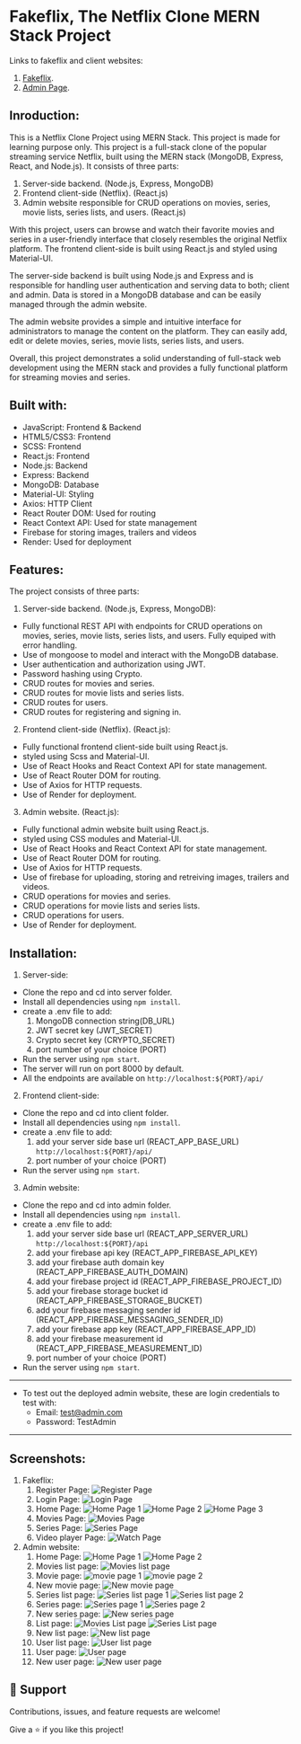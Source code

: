 # Fakeflix, The Netflix Clone MERN Stack Project

Links to fakeflix and client websites:

1. [Fakeflix](https://streamflix-client.onrender.com).
2. [Admin Page](https://streamflix-admin.onrender.com).

## Inroduction:

This is a Netflix Clone Project using MERN Stack. This project is made for learning purpose only.
This project is a full-stack clone of the popular streaming service Netflix, built using the MERN stack (MongoDB, Express, React, and Node.js). It consists of three parts:

1. Server-side backend. (Node.js, Express, MongoDB)
2. Frontend client-side (Netflix). (React.js)
3. Admin website responsible for CRUD operations on movies, series, movie lists, series lists, and users. (React.js)

With this project, users can browse and watch their favorite movies and series in a user-friendly interface that closely resembles the original Netflix platform. The frontend client-side is built using React.js and styled using Material-UI.

The server-side backend is built using Node.js and Express and is responsible for handling user authentication and serving data to both; client and admin. Data is stored in a MongoDB database and can be easily managed through the admin website.

The admin website provides a simple and intuitive interface for administrators to manage the content on the platform. They can easily add, edit or delete movies, series, movie lists, series lists, and users.

Overall, this project demonstrates a solid understanding of full-stack web development using the MERN stack and provides a fully functional platform for streaming movies and series.

## Built with:
- JavaScript: Frontend & Backend
- HTML5/CSS3: Frontend
- SCSS: Frontend
- React.js: Frontend
- Node.js: Backend
- Express: Backend
- MongoDB: Database
- Material-UI: Styling
- Axios: HTTP Client
- React Router DOM: Used for routing
- React Context API: Used for state management
- Firebase for storing images, trailers and videos
- Render: Used for deployment

## Features:

The project consists of three parts:

1. Server-side backend. (Node.js, Express, MongoDB):

- Fully functional REST API with endpoints for CRUD operations on movies, series, movie lists, series lists, and users.
  Fully equiped with error handling.
- Use of mongoose to model and interact with the MongoDB database.
- User authentication and authorization using JWT.
- Password hashing using Crypto.
- CRUD routes for movies and series.
- CRUD routes for movie lists and series lists.
- CRUD routes for users.
- CRUD routes for registering and signing in.

2. Frontend client-side (Netflix). (React.js):

- Fully functional frontend client-side built using React.js.
- styled using Scss and Material-UI.
- Use of React Hooks and React Context API for state management.
- Use of React Router DOM for routing.
- Use of Axios for HTTP requests.
- Use of Render for deployment.

3. Admin website. (React.js):

- Fully functional admin website built using React.js.
- styled using CSS modules and Material-UI.
- Use of React Hooks and React Context API for state management.
- Use of React Router DOM for routing.
- Use of Axios for HTTP requests.
- Use of firebase for uploading, storing and retreiving images, trailers and videos.
- CRUD operations for movies and series.
- CRUD operations for movie lists and series lists.
- CRUD operations for users.
- Use of Render for deployment.
## Installation:

1. Server-side:
- Clone the repo and cd into server folder.
- Install all dependencies using `npm install`.
- create a .env file to add: 
    1. MongoDB connection string(DB_URL)
    2. JWT secret key (JWT_SECRET)
    3. Crypto secret key (CRYPTO_SECRET)
    4. port number of your choice (PORT)
- Run the server using `npm start`.
- The server will run on port 8000 by default.
- All the endpoints are available on `http://localhost:${PORT}/api/`

2. Frontend client-side:
- Clone the repo and cd into client folder.
- Install all dependencies using `npm install`.
- create a .env file to add: 
    1. add your server side base url (REACT_APP_BASE_URL) `http://localhost:${PORT}/api/`
    2. port number of your choice (PORT)
- Run the server using `npm start`.

3. Admin website:
- Clone the repo and cd into admin folder.
- Install all dependencies using `npm install`.
- create a .env file to add: 
    1. add your server side base url (REACT_APP_SERVER_URL) `http://localhost:${PORT}/api`
    3. add your firebase api key (REACT_APP_FIREBASE_API_KEY)
    4. add your firebase auth domain key (REACT_APP_FIREBASE_AUTH_DOMAIN)
    5. add your firebase project id (REACT_APP_FIREBASE_PROJECT_ID)
    6. add your firebase storage bucket id (REACT_APP_FIREBASE_STORAGE_BUCKET)
    7. add your firebase messaging sender id (REACT_APP_FIREBASE_MESSAGING_SENDER_ID)
    8. add your firebase app key (REACT_APP_FIREBASE_APP_ID)
    9. add your firebase measurement id (REACT_APP_FIREBASE_MEASUREMENT_ID)
    10. port number of your choice (PORT)
- Run the server using `npm start`.
-----------------------------------
- To test out the deployed admin website, these are login credentials to test with:
  - Email: test@admin.com 
  - Password: TestAdmin
-----------------------------------

## Screenshots:
1. Fakeflix:
    1. Register Page:
    ![Register Page](/client/assets/register.png)
    2. Login Page:
    ![Login Page](/client/assets/login.png)
    3. Home Page:
    ![Home Page 1](/client/assets/Home.png)
    ![Home Page 2](/client/assets/Home_2.png)
    ![Home Page 3](/client/assets/Home_3.png)
    4. Movies Page:
    ![Movies Page](/client/assets/Movies.png)
    5. Series Page:
    ![Series Page](/client/assets/Series.png)
    6. Video player Page:
    ![Watch Page](/client/assets/video.png)
2. Admin website:
    1. Home Page:
    ![Home Page 1](/admin/assets/Homepage_1.png)
    ![Home Page 2](/admin/assets/Homepage_2.png)
    2. Movies list page:
    ![Movies list page](/admin/assets/Movies_list.png)
    3. Movie page:
    ![movie page 1](/admin/assets/Movie_1.png)
    ![movie page 2](/admin/assets/Movie_2.png)
    4. New movie page:
    ![New movie page](/admin/assets/Add_movie.png)
    5. Series list page:
    ![Series list page 1](/admin/assets/Series_list_1.png)
    ![Series list page 2](/admin/assets/Series_list_2.png)
    6. Series page:
    ![Series page 1](/admin/assets/Series_1.png)
    ![Series page 2](/admin/assets/Series_2.png)
    7. New series page:
    ![New series page](/admin/assets/Add_movie.png)
    8. List page:
    ![Movies List page](/admin/assets/List_of_movies.png)
    ![Series List page](/admin/assets/List_of_series.png)
    9. New list page:
    ![New list page](/admin/assets/New_list.png)
    10. User list page:
    ![User list page](/admin/assets/user_list.png)
    11. User page:
    ![User page](/admin/assets/user.png)
    12. New user page:
    ![New user page](/admin/assets/New_user.png)
## 🤝 Support

Contributions, issues, and feature requests are welcome!

Give a ⭐️ if you like this project!
